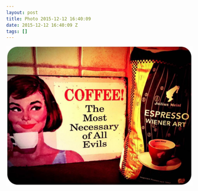 ```yaml
---
layout: post
title: Photo 2015-12-12 16:40:09
date: 2015-12-12 16:40:09 Z
tags: []
---
```

![](/media/2015/12/135053243034.jpg)
